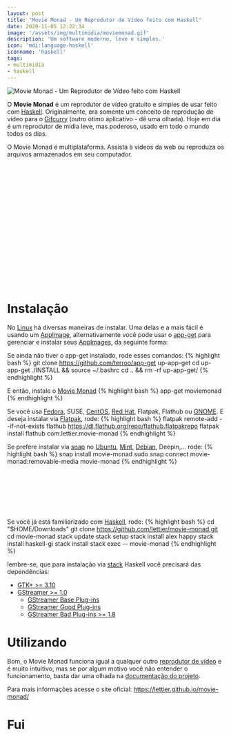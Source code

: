 ```yaml
---
layout: post
title: "Movie Monad - Um Reprodutor de Vídeo feito com Haskell"
date: 2020-11-05 12:22:34
image: '/assets/img/multimidia/moviemonad.gif'
description: 'Um software moderno, leve e simples.'
icon: 'mdi:language-haskell'
iconname: 'haskell'
tags:
- multimidia
- haskell
---
```


![Movie Monad - Um Reprodutor de Vídeo feito com Haskell](/assets/img/multimidia/moviemonad.gif)

O **Movie Monad** é um reprodutor de vídeo gratuito e simples de usar feito com [Haskell](https://www.haskell.org/). Originalmente, era somente um conceito de reprodução de vídeo para o [Gifcurry](https://lettier.github.io/gifcurry/) (outro ótimo aplicativo - dê uma olhada). Hoje em dia é um reprodutor de mídia leve, mas poderoso, usado em todo o mundo todos os dias.

O Movie Monad é multiplataforma. Assista à vídeos da web ou reproduza os arquivos armazenados em seu computador.

<!-- QUADRADO -->
<script async src="//pagead2.googlesyndication.com/pagead/js/adsbygoogle.js"></script>
<ins class="adsbygoogle"
style="display:inline-block;width:336px;height:280px"
data-ad-client="ca-pub-2838251107855362"
data-ad-slot="5351066970"></ins>
<script>
(adsbygoogle = window.adsbygoogle || []).push({});
</script>

# Instalação
No [Linux](https://terminalroot.com.br/tags#linux) há diversas maneiras de instalar. Uma delas e a mais fácil é usando um [AppImage](https://github.com/lettier/movie-monad/releases), alternativamente você pode usar o [app-get](https://github.com/terroo/app-get) para gerenciar e instalar seus [AppImages](https://www.youtube.com/watch?v=F0rsjX7xoOQ), da seguinte forma:

Se ainda não tiver o app-get instalado, rode esses comandos:
{% highlight bash %}
git clone https://github.com/terroo/app-get up-app-get
cd up-app-get
./INSTALL && source ~/.bashrc
cd .. && rm -rf up-app-get/
{% endhighlight %}

E então, instale o [Movie Monad](https://lettier.github.io/movie-monad/)
{% highlight bash %}
app-get moviemonad
{% endhighlight %}

Se você usa [Fedora](https://terminalroot.com.br/tags#fedora), SUSE, [CentOS](https://terminalroot.com.br/tags#centos), [Red Hat](https://terminalroot.com.br/tags#redhat), Flatpak, Flathub ou [GNOME](https://terminalroot.com.br/2018/02/como-customizar-a-aparencia-do-gnome.html). E deseja instalar via [Flatpak](https://flathub.org/apps/details/com.lettier.movie-monad), rode:
{% highlight bash %}
flatpak remote-add --if-not-exists flathub https://dl.flathub.org/repo/flathub.flatpakrepo
flatpak install flathub com.lettier.movie-monad
{% endhighlight %}

Se prefere instalar via [snap](https://snapcraft.io/) no [Ubuntu](https://terminalroot.com.br/tags#ubuntu), [Mint](https://terminalroot.com.br/tags#mint), [Debian](https://terminalroot.com.br/tags#debian), Deepin,... rode:
{% highlight bash %}
snap install movie-monad
sudo snap connect movie-monad:removable-media
movie-monad
{% endhighlight %}

<!-- MINI ANÚNCIO -->
<script async src="//pagead2.googlesyndication.com/pagead/js/adsbygoogle.js"></script>
<!-- Games Root -->
<ins class="adsbygoogle"
style="display:inline-block;width:730px;height:95px"
data-ad-client="ca-pub-2838251107855362"
data-ad-slot="5351066970"></ins>
<script>
(adsbygoogle = window.adsbygoogle || []).push({});
</script>

Se você já está familiarizado com [Haskell](https://terminalroot.com.br/2020/09/conheca-o-projeto-hash-linux-com-xmonad-review.html), rode:
{% highlight bash %}
cd "$HOME/Downloads"
git clone https://github.com/lettier/movie-monad.git
cd movie-monad
stack update
stack setup
stack install alex happy
stack install haskell-gi
stack install
stack exec -- movie-monad
{% endhighlight %}

lembre-se, que para instalação via [stack]() Haskell você precisará das dependências:
+ [GTK+ >= 3.10](https://www.gtk.org/download/index.php)
+ [GStreamer >= 1.0](https://gstreamer.freedesktop.org/download/)
    - [GStreamer Base Plug-ins](https://gstreamer.freedesktop.org/modules/gst-plugins-base.html)
    - [GStreamer Good Plug-ins](https://gstreamer.freedesktop.org/modules/gst-plugins-good.html)
    - [GStreamer Bad Plug-ins >= 1.8](https://gstreamer.freedesktop.org/modules/gst-plugins-bad.html)

# Utilizando
Bom, o Movie Monad funciona igual a qualquer outro [reprodutor de vídeo](https://terminalroot.com.br/2016/05/os-6-melhores-reprodutores-de-video.html) e é muito intuitivo, mas se por algum motivo você não entender o funcionamento, basta dar uma olhada na [documentação do projeto](https://github.com/lettier/movie-monad).

Para mais informações acesse o site oficial: <https://lettier.github.io/movie-monad/>

# Fui

<!-- RETANGULO LARGO -->
<script async src="https://pagead2.googlesyndication.com/pagead/js/adsbygoogle.js"></script>
<!-- Informat -->
<ins class="adsbygoogle"
style="display:block"
data-ad-client="ca-pub-2838251107855362"
data-ad-slot="2327980059"
data-ad-format="auto"
data-full-width-responsive="true"></ins>
<script>
(adsbygoogle = window.adsbygoogle || []).push({});
</script>

